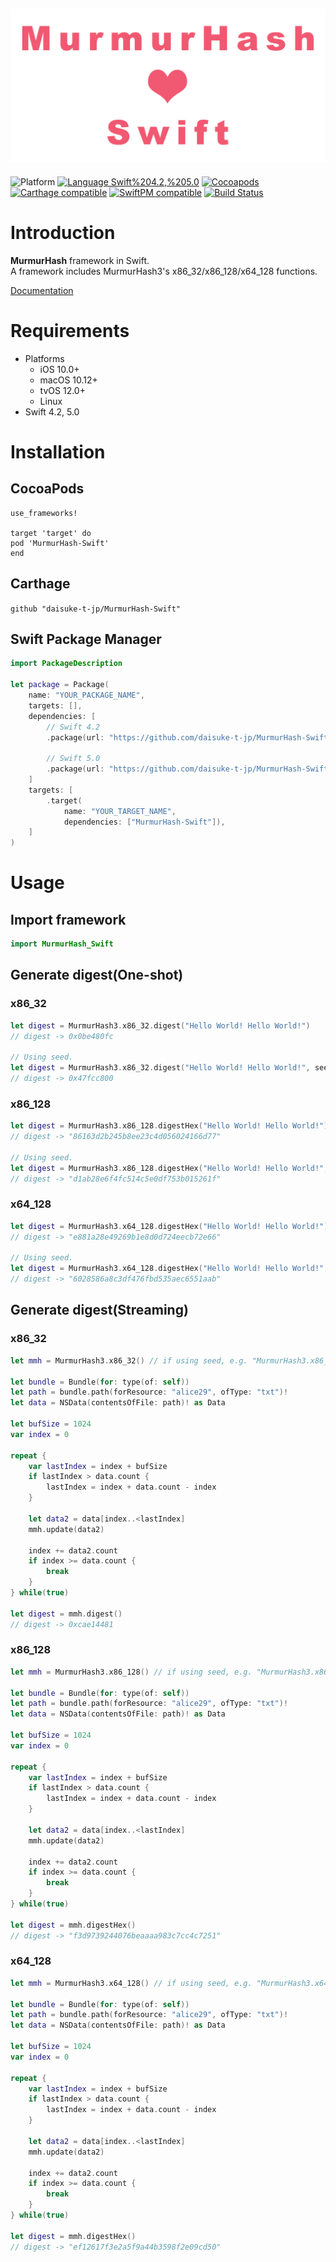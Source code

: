 <img src="https://raw.githubusercontent.com/daisuke-t-jp/MurmurHash-Swift/master/images/header.png" width="700"></br>
------
![Platform](https://img.shields.io/badge/Platform-iOS%20%7C%20macOS%20%7C%20tvOS%20%7C%20Linux-blue.svg)
[![Language Swift%204.2,%205.0](https://img.shields.io/badge/Language-Swift%204.2,%205.0-orange.svg)](https://developer.apple.com/swift)
[![Cocoapods](https://img.shields.io/cocoapods/v/MurmurHash-Swift.svg)](https://cocoapods.org/pods/MurmurHash-Swift)
[![Carthage compatible](https://img.shields.io/badge/Carthage-compatible-green.svg)](https://github.com/Carthage/Carthage)
[![SwiftPM compatible](https://img.shields.io/badge/SwiftPM-compatible-green.svg)](https://github.com/apple/swift-package-manager)
[![Build Status](https://travis-ci.org/daisuke-t-jp/MurmurHash-Swift.svg?branch=master)](https://travis-ci.org/daisuke-t-jp/MurmurHash-Swift)


# Introduction

**MurmurHash** framework in Swift.  
A framework includes MurmurHash3's x86_32/x86_128/x64_128 functions.  
  
[Documentation](https://daisuke-t-jp.github.io/MurmurHash-Swift/)


# Requirements
- Platforms
  - iOS 10.0+
  - macOS 10.12+
  - tvOS 12.0+
  - Linux
- Swift 4.2, 5.0


# Installation
## CocoaPods
```
use_frameworks!

target 'target' do
pod 'MurmurHash-Swift'
end
```

## Carthage
`github "daisuke-t-jp/MurmurHash-Swift"`

## Swift Package Manager
```swift
import PackageDescription

let package = Package(
    name: "YOUR_PACKAGE_NAME",
    targets: [],
    dependencies: [
        // Swift 4.2
        .package(url: "https://github.com/daisuke-t-jp/MurmurHash-Swift.git", .exact("1.0.11"))
        
        // Swift 5.0
        .package(url: "https://github.com/daisuke-t-jp/MurmurHash-Swift.git", from: "1.0.12")
    ]
    targets: [
        .target(
            name: "YOUR_TARGET_NAME",
            dependencies: ["MurmurHash-Swift"]),
	]
)
```


# Usage

## Import framework

```swift
import MurmurHash_Swift
```

## Generate digest(One-shot)
### x86_32
```swift
let digest = MurmurHash3.x86_32.digest("Hello World! Hello World!")
// digest -> 0x0be480fc

// Using seed.
let digest = MurmurHash3.x86_32.digest("Hello World! Hello World!", seed: 0x7fffffff)
// digest -> 0x47fcc800
```

### x86_128
```swift
let digest = MurmurHash3.x86_128.digestHex("Hello World! Hello World!")
// digest -> "86163d2b245b8ee23c4d056024166d77"

// Using seed.
let digest = MurmurHash3.x86_128.digestHex("Hello World! Hello World!", seed: 0x7fffffff)
// digest -> "d1ab28e6f4fc514c5e0df753b015261f"
```

### x64_128
```swift
let digest = MurmurHash3.x64_128.digestHex("Hello World! Hello World!")
// digest -> "e881a28e49269b1e8d0d724eecb72e66"

// Using seed.
let digest = MurmurHash3.x64_128.digestHex("Hello World! Hello World!", seed: 0x7fffffff)
// digest -> "6028586a8c3df476fbd535aec6551aab"
```


## Generate digest(Streaming)
### x86_32
```swift
let mmh = MurmurHash3.x86_32() // if using seed, e.g. "MurmurHash3.x86_32(0x7fffffff)"

let bundle = Bundle(for: type(of: self))
let path = bundle.path(forResource: "alice29", ofType: "txt")!
let data = NSData(contentsOfFile: path)! as Data

let bufSize = 1024
var index = 0

repeat {
    var lastIndex = index + bufSize
    if lastIndex > data.count {
        lastIndex = index + data.count - index
    }

    let data2 = data[index..<lastIndex]
    mmh.update(data2)

    index += data2.count
    if index >= data.count {
        break
    }
} while(true)

let digest = mmh.digest()
// digest -> 0xcae14481
```

### x86_128
```swift
let mmh = MurmurHash3.x86_128() // if using seed, e.g. "MurmurHash3.x86_128(0x7fffffff)"

let bundle = Bundle(for: type(of: self))
let path = bundle.path(forResource: "alice29", ofType: "txt")!
let data = NSData(contentsOfFile: path)! as Data

let bufSize = 1024
var index = 0

repeat {
    var lastIndex = index + bufSize
    if lastIndex > data.count {
        lastIndex = index + data.count - index
    }

    let data2 = data[index..<lastIndex]
    mmh.update(data2)

    index += data2.count
    if index >= data.count {
        break
    }
} while(true)

let digest = mmh.digestHex()
// digest -> "f3d9739244076beaaaa983c7cc4c7251"
```

### x64_128
```swift
let mmh = MurmurHash3.x64_128() // if using seed, e.g. "MurmurHash3.x64_128(0x7fffffff)"

let bundle = Bundle(for: type(of: self))
let path = bundle.path(forResource: "alice29", ofType: "txt")!
let data = NSData(contentsOfFile: path)! as Data

let bufSize = 1024
var index = 0

repeat {
    var lastIndex = index + bufSize
    if lastIndex > data.count {
        lastIndex = index + data.count - index
    }

    let data2 = data[index..<lastIndex]
    mmh.update(data2)

    index += data2.count
    if index >= data.count {
        break
    }
} while(true)

let digest = mmh.digestHex()
// digest -> "ef12617f3e2a5f9a44b3598f2e09cd50"
```
